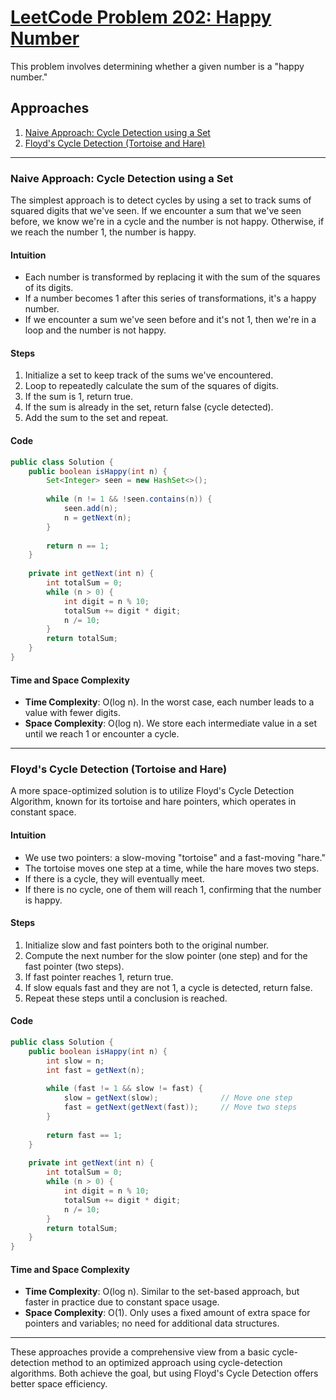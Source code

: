 # [LeetCode Problem 202: Happy Number](https://leetcode.com/problems/happy-number/)

This problem involves determining whether a given number is a "happy number."

## Approaches
1. [Naive Approach: Cycle Detection using a Set](#naive-approach-cycle-detection-using-a-set)
2. [Floyd's Cycle Detection (Tortoise and Hare)](#floyd-cycle-detection-tortoise-and-hare)

---

### Naive Approach: Cycle Detection using a Set

The simplest approach is to detect cycles by using a set to track sums of squared digits that we've seen. If we encounter a sum that we've seen before, we know we're in a cycle and the number is not happy. Otherwise, if we reach the number 1, the number is happy.

#### Intuition

- Each number is transformed by replacing it with the sum of the squares of its digits.
- If a number becomes 1 after this series of transformations, it's a happy number.
- If we encounter a sum we've seen before and it's not 1, then we're in a loop and the number is not happy.

#### Steps

1. Initialize a set to keep track of the sums we've encountered.
2. Loop to repeatedly calculate the sum of the squares of digits.
3. If the sum is 1, return true.
4. If the sum is already in the set, return false (cycle detected).
5. Add the sum to the set and repeat.

#### Code

```java
public class Solution {
    public boolean isHappy(int n) {
        Set<Integer> seen = new HashSet<>();
        
        while (n != 1 && !seen.contains(n)) {
            seen.add(n);
            n = getNext(n);
        }
        
        return n == 1;
    }
    
    private int getNext(int n) {
        int totalSum = 0;
        while (n > 0) {
            int digit = n % 10;
            totalSum += digit * digit;
            n /= 10;
        }
        return totalSum;
    }
}
```

#### Time and Space Complexity

- **Time Complexity**: O(log n). In the worst case, each number leads to a value with fewer digits.
- **Space Complexity**: O(log n). We store each intermediate value in a set until we reach 1 or encounter a cycle.

---

### Floyd's Cycle Detection (Tortoise and Hare)

A more space-optimized solution is to utilize Floyd's Cycle Detection Algorithm, known for its tortoise and hare pointers, which operates in constant space.

#### Intuition

- We use two pointers: a slow-moving "tortoise" and a fast-moving "hare."
- The tortoise moves one step at a time, while the hare moves two steps.
- If there is a cycle, they will eventually meet.
- If there is no cycle, one of them will reach 1, confirming that the number is happy.

#### Steps

1. Initialize slow and fast pointers both to the original number.
2. Compute the next number for the slow pointer (one step) and for the fast pointer (two steps).
3. If fast pointer reaches 1, return true.
4. If slow equals fast and they are not 1, a cycle is detected, return false.
5. Repeat these steps until a conclusion is reached.

#### Code

```java
public class Solution {
    public boolean isHappy(int n) {
        int slow = n;
        int fast = getNext(n);
        
        while (fast != 1 && slow != fast) {
            slow = getNext(slow);              // Move one step
            fast = getNext(getNext(fast));     // Move two steps
        }
        
        return fast == 1;
    }
    
    private int getNext(int n) {
        int totalSum = 0;
        while (n > 0) {
            int digit = n % 10;
            totalSum += digit * digit;
            n /= 10;
        }
        return totalSum;
    }
}
```

#### Time and Space Complexity

- **Time Complexity**: O(log n). Similar to the set-based approach, but faster in practice due to constant space usage.
- **Space Complexity**: O(1). Only uses a fixed amount of extra space for pointers and variables; no need for additional data structures.

---

These approaches provide a comprehensive view from a basic cycle-detection method to an optimized approach using cycle-detection algorithms. Both achieve the goal, but using Floyd's Cycle Detection offers better space efficiency.

